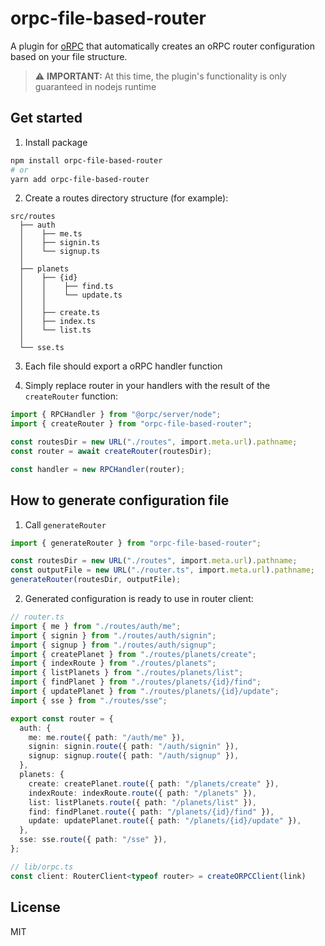 # orpc-file-based-router

A plugin for [oRPC](https://orpc.unnoq.com) that automatically creates an oRPC
router configuration based on your file structure.

> ⚠️ **IMPORTANT:** At this time, the plugin's functionality is only guaranteed
> in nodejs runtime

## Get started

1. Install package

```bash
npm install orpc-file-based-router
# or
yarn add orpc-file-based-router
```

2. Create a routes directory structure (for example):

```
src/routes
  ├── auth
  │    ├── me.ts 
  │    ├── signin.ts 
  │    └── signup.ts 
  │
  ├── planets
  │    ├── {id}
  │    │    ├── find.ts 
  │    │    └── update.ts 
  │    │
  │    ├── create.ts 
  │    ├── index.ts 
  │    └── list.ts 
  │
  └── sse.ts
```

3. Each file should export a oRPC handler function 

4. Simply replace router in your handlers with the result of the `createRouter`
function:

```typescript
import { RPCHandler } from "@orpc/server/node";
import { createRouter } from "orpc-file-based-router";

const routesDir = new URL("./routes", import.meta.url).pathname;
const router = await createRouter(routesDir);

const handler = new RPCHandler(router);
```

## How to generate configuration file

1. Call `generateRouter` 

```typescript
import { generateRouter } from "orpc-file-based-router";

const routesDir = new URL("./routes", import.meta.url).pathname;
const outputFile = new URL("./router.ts", import.meta.url).pathname;
generateRouter(routesDir, outputFile);
```

2. Generated configuration is ready to use in router client:

```typescript
// router.ts
import { me } from "./routes/auth/me";
import { signin } from "./routes/auth/signin";
import { signup } from "./routes/auth/signup";
import { createPlanet } from "./routes/planets/create";
import { indexRoute } from "./routes/planets";
import { listPlanets } from "./routes/planets/list";
import { findPlanet } from "./routes/planets/{id}/find";
import { updatePlanet } from "./routes/planets/{id}/update";
import { sse } from "./routes/sse";

export const router = {
  auth: {
    me: me.route({ path: "/auth/me" }),
    signin: signin.route({ path: "/auth/signin" }),
    signup: signup.route({ path: "/auth/signup" }),
  },
  planets: {
    create: createPlanet.route({ path: "/planets/create" }),
    indexRoute: indexRoute.route({ path: "/planets" }),
    list: listPlanets.route({ path: "/planets/list" }),
    find: findPlanet.route({ path: "/planets/{id}/find" }),
    update: updatePlanet.route({ path: "/planets/{id}/update" }),
  },
  sse: sse.route({ path: "/sse" }),
};

// lib/orpc.ts
const client: RouterClient<typeof router> = createORPCClient(link)

```

## License

MIT
